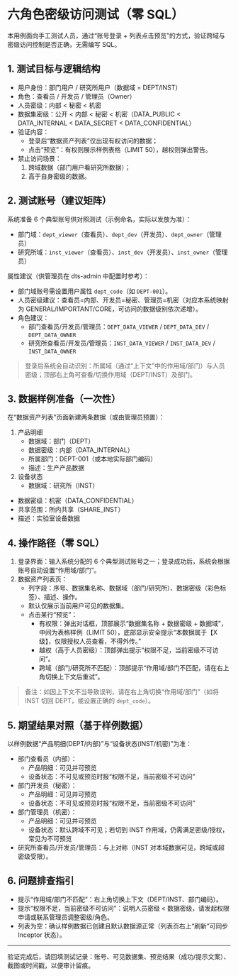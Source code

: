 # 六角色密级访问测试（零 SQL）

本用例面向手工测试人员，通过“账号登录 + 列表点击预览”的方式，验证跨域与密级访问控制是否正确，无需编写 SQL。

## 1. 测试目标与逻辑结构
- 用户身份：部门用户 / 研究所用户（数据域 = DEPT/INST）
- 角色：查看员 / 开发员 / 管理员（Owner）
- 人员密级：内部 < 秘密 < 机密
- 数据集密级：公开 < 内部 < 秘密 < 机密（DATA_PUBLIC < DATA_INTERNAL < DATA_SECRET < DATA_CONFIDENTIAL）
- 验证内容：
  - 登录后“数据资产列表”仅出现有权访问的数据；
  - 点击“预览”：有权则展示样例表格（LIMIT 50），越权则弹出警告。
- 禁止访问场景：
  1) 跨域数据（部门用户看研究所数据）；
  2) 高于自身密级的数据。

## 2. 测试账号（建议矩阵）
系统准备 6 个典型账号供对照测试（示例命名，实际以发放为准）：
- 部门域：`dept_viewer`（查看员）、`dept_dev`（开发员）、`dept_owner`（管理员）
- 研究所域：`inst_viewer`（查看员）、`inst_dev`（开发员）、`inst_owner`（管理员）

属性建议（供管理员在 dts-admin 中配置时参考）：
- 部门域账号需设置用户属性 `dept_code`（如 `DEPT-001`）。
- 人员密级建议：查看员=内部、开发员=秘密、管理员=机密（对应本系统映射为 GENERAL/IMPORTANT/CORE，可访问的数据级别依次递增）。
- 角色建议：
  - 部门查看员/开发员/管理员：`DEPT_DATA_VIEWER` / `DEPT_DATA_DEV` / `DEPT_DATA_OWNER`
  - 研究所查看员/开发员/管理员：`INST_DATA_VIEWER` / `INST_DATA_DEV` / `INST_DATA_OWNER`

> 登录后系统会自动识别：所属域（通过“上下文”中的作用域/部门）与人员密级；顶部右上角可查看/切换作用域（DEPT/INST）及部门。

## 3. 数据样例准备（一次性）
在“数据资产列表”页面新建两条数据（或由管理员预置）：
1) 产品明细
   - 数据域：部门（DEPT）
   - 数据密级：内部（DATA_INTERNAL）
   - 所属部门：DEPT-001（或本地实际部门编码）
   - 描述：生产产品数据
2) 设备状态
   - 数据域：研究所（INST）
  - 数据密级：机密（DATA_CONFIDENTIAL）
   - 共享范围：所内共享（SHARE_INST）
   - 描述：实验室设备数据

## 4. 操作路径（零 SQL）
1) 登录界面：输入系统分配的 6 个典型测试账号之一；登录成功后，系统会根据账号自动设置“作用域/部门”。
2) 数据资产列表页：
   - 列字段：序号、数据集名称、数据域（部门/研究所）、数据密级（彩色标签）、描述、操作。
   - 默认仅展示当前用户可见的数据集。
   - 点击某行“预览”：
     - 有权限：弹出对话框，顶部展示“数据集名称 + 数据密级 + 数据域”，中间为表格样例（LIMIT 50），底部显示安全提示“本数据属于【X级】，仅限授权人员查看，不得外传。”
     - 越权（高于人员密级）：顶部弹出提示“权限不足，当前密级不可访问”。
     - 跨域（部门/研究所不匹配）：顶部提示“作用域/部门不匹配，请在右上角切换上下文后重试”。

> 备注：如因上下文不当导致误判，请在右上角切换“作用域/部门”（如将 INST 切回 DEPT，或设置正确的 `dept_code`）。

## 5. 期望结果对照（基于样例数据）
以样例数据“产品明细(DEPT/内部)”与“设备状态(INST/机密)”为准：
- 部门查看员（内部）：
  - 产品明细：可见并可预览
  - 设备状态：不可见或预览时报“权限不足，当前密级不可访问”
- 部门开发员（秘密）：
  - 产品明细：可见并可预览
  - 设备状态：不可见或预览时报“权限不足，当前密级不可访问”
- 部门管理员（机密）：
  - 产品明细：可见并可预览
  - 设备状态：默认跨域不可见；若切到 INST 作用域，仍需满足密级/授权，常见为不可预览
- 研究所查看员/开发员/管理员：与上对称（INST 对本域数据可见，跨域或超密级受限）。

## 6. 问题排查指引
- 提示“作用域/部门不匹配”：右上角切换上下文（DEPT/INST、部门编码）。
- 提示“权限不足，当前密级不可访问”：说明人员密级 < 数据密级，请发起权限申请或联系管理员调整密级/角色。
- 列表为空：确认样例数据已创建且默认数据源正常（列表页右上“刷新”可同步 Inceptor 状态）。

---
验证完成后，请回填测试记录：账号、可见数据集、预览结果（成功/提示文案）、截图或时间戳，以便审计留痕。
